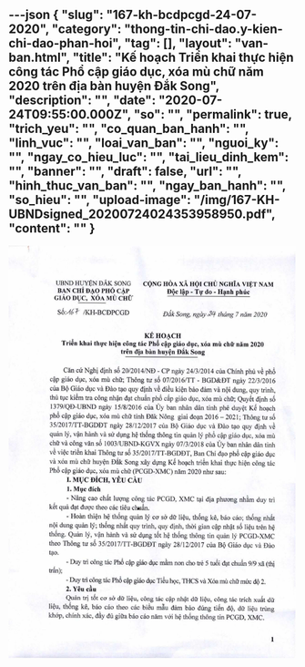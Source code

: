 ---json
{
    "slug": "167-kh-bcdpcgd-24-07-2020",
    "category": "thong-tin-chi-dao.y-kien-chi-dao-phan-hoi",
    "tag": [],
    "layout": "van-ban.html",
    "title": "Kế hoạch Triển khai thực hiện công tác Phổ cập giáo dục, xóa mù chữ năm 2020 trên địa bàn huyện Đắk Song",
    "description": "",
    "date": "2020-07-24T09:55:00.000Z",
    "so": "",
    "permalink": true,
    "trich_yeu": "",
    "co_quan_ban_hanh": "",
    "linh_vuc": "",
    "loai_van_ban": "",
    "nguoi_ky": "",
    "ngay_co_hieu_luc": "",
    "tai_lieu_dinh_kem": "",
    "banner": "",
    "draft": false,
    "url": "",
    "hinh_thuc_van_ban": "",
    "ngay_ban_hanh": "",
    "so_hieu": "",
    "upload-image": "/img/167-KH-UBNDsigned_20200724024353958950.pdf",
    "__content__": ""
}
---
<p><img alt="" src="/img/167-KH-UBNDsigned_20200724024353958950.pdf" /></p>
